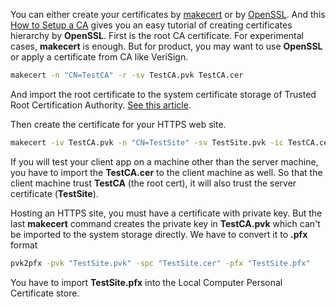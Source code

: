 You can either create your certificates by
[makecert](http://msdn.microsoft.com/en-us/library/bfsktky3%28v=vs.80%29.aspx)
or by [OpenSSL](http://www.openssl.org/). And this [How to Setup a
CA](http://pages.cs.wisc.edu/~zmiller/ca-howto/) gives you an easy
tutorial of creating certificates hierarchy by **OpenSSL**. First is the
root CA certificate. For experimental cases, **makecert** is enough. But
for product, you may want to use **OpenSSL** or apply a certificate from
CA like VeriSign.

```cmd
makecert -n "CN=TestCA" -r -sv TestCA.pvk TestCA.cer
```

And import the root certificate to the system certificate storage of
Trusted Root Certification Authority. [See this
article](http://www.codeproject.com/Articles/25677/Simple-WCF-X509-Certificate).

Then create the certificate for your HTTPS web site.

```cmd
makecert -iv TestCA.pvk -n "CN=TestSite" -sv TestSite.pvk -ic TestCA.cer TestSite.cer -sr LocalMachine -ss My -sky exchange --pe
```

If you will test your client app on a machine other than the server
machine, you have to import the **TestCA.cer** to the client machine as
well. So that the client machine trust **TestCA** (the root cert), it
will also trust the server certificate (**TestSite**).

Hosting an HTTPS site, you must have a certificate with private key. But
the last **makecert** command creates the private key in **TestCA.pvk**
which can't be imported to the system storage directly. We have to
convert it to **.pfx** format

```cmd
pvk2pfx -pvk "TestSite.pvk" -spc "TestSite.cer" -pfx "TestSite.pfx"
```

You have to import **TestSite.pfx** into the Local Computer Personal
Certificate store.